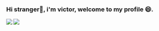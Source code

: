 ### Hi stranger👋, i'm victor, welcome to my profile 😄.
<img align="left" src="https://github-readme-stats.vercel.app/api?username=victor291201&theme=tokyonight">
<img align="left" src="https://github-readme-stats.vercel.app/api/top-langs/?username=victor291201&langs_count=6&theme=tokyonight&layout=compact">

<!--
**victor291201/victor291201** is a ✨ _special_ ✨ repository because its `README.md` (this file) appears on your GitHub profile.

Here are some ideas to get you started:

- 🔭 I’m currently working on ...
- 🌱 I’m currently learning ...
- 👯 I’m looking to collaborate on ...
- 🤔 I’m looking for help with ...
- 💬 Ask me about ...
- 📫 How to reach me: ...
- 😄 Pronouns: ...
- ⚡ Fun fact: ...
-->
